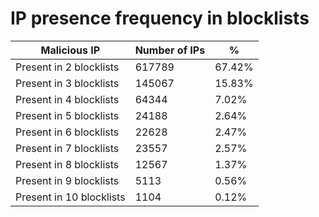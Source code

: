 # IP presence frequency in blocklists
| Malicious IP | Number of IPs | % |
|----|----|----|
| Present in 2 blocklists | 617789 | 67.42% |
| Present in 3 blocklists | 145067 | 15.83% |
| Present in 4 blocklists | 64344 | 7.02% |
| Present in 5 blocklists | 24188 | 2.64% |
| Present in 6 blocklists | 22628 | 2.47% |
| Present in 7 blocklists | 23557 | 2.57% |
| Present in 8 blocklists | 12567 | 1.37% |
| Present in 9 blocklists | 5113 | 0.56% |
| Present in 10 blocklists | 1104 | 0.12% |
